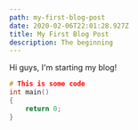 ```yaml
---
path: my-first-blog-post
date: 2020-02-06T22:01:28.927Z
title: My First Blog Post
description: The beginning
---
```

Hi guys, I'm starting my blog!

```c
# This is some code
int main()
{
    return 0;
}
```
